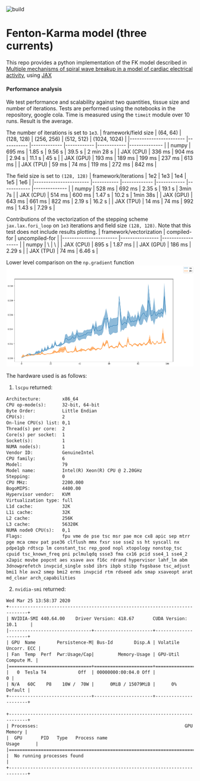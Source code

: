 ![build](https://github.com/epignatelli/fenton_karma_jax/workflows/build/badge.svg)

# Fenton-Karma model (three currents)


This repo provides a python implementation of the FK model described in [Multiple mechanisms of spiral wave breakup in a model of cardiac electrical activity](https://aip.scitation.org/doi/10.1063/1.1504242), using [JAX](https://github.com/google/jax)


#### Performance analysis

We test performance and scalability against two quantities, tissue size and number of iterations.
Tests are performed using the notebooks in the repository, google cola.
Time is measured using the `timeit` module over 10 runs. Result is the average.

The number of iterations is set to `1e3`.
|  framework/field size 	|  (64, 64) 	|  (128, 128) 	| (256, 256) 	| (512, 512) 	| (1024, 1024) 	|
|-----------------------	|-----------	|-------------	|------------	|------------	|--------------	|
| numpy                 	| 695 ms    	| 1.85 s     	| 9.56 s    	| 39.5 s    	| 2 min 28 s   	|
| JAX (CPU)             	| 336 ms    	| 904 ms      	| 2.94 s     	| 11.1 s     	| 45 s         	|
| JAX (GPU)             	| 193 ms    	| 189 ms      	| 199 ms     	| 237 ms     	| 613 ms       	|
| JAX (TPU)             	| 59 ms     	| 74 ms      	| 119 ms     	| 272 ms      	| 842 ms       	|


The field size is set to `(128, 128)`
|  framework/iterations 	| 1e2       	| 1e3         	| 1e4        	| 1e5        	| 1e6          	|
|-----------------------	|-----------	|-------------	|------------	|------------	|--------------	|
| numpy                 	| 528 ms    	| 692 ms      	| 2.35 s     	| 19.1 s     	| 3min 7s      	|
| JAX (CPU)             	| 514 ms    	| 600 ms      	| 1.47 s     	| 10.2 s     	| 1min 38s     	|
| JAX (GPU)             	| 643 ms    	| 661 ms      	| 822 ms     	| 2.19 s     	| 16.2 s       	|
| JAX (TPU)             	| 14 ms       	| 74 ms      	| 992 ms     	| 1.43 s     	| 7.29 s       	|


Contributions of the vectorization of the stepping scheme `jax.lax.fori_loop` on `1e3` iterations and field size `(128, 128)`. Note that this test does not include results plotting.
|  framework/vectorization 	| compiled-for  	| uncompiled-for   	| 
|-----------------------	|----------------	|------------------	|
| numpy                 	| \             	| \                	|
| JAX (CPU)             	| 895 s    	        | 1.87 ms           | 
| JAX (GPU)             	| 186 ms        	| 2.29 s           	|
| JAX (TPU)             	| 74 ms           	| 6.46 s            |


Lower level comparison on the `np.gradient` function
![test](results/gradient.jpeg)

The hardware used is as follows:



1. `lscpu` returned:
    
```
Architecture:        x86_64
CPU op-mode(s):      32-bit, 64-bit
Byte Order:          Little Endian
CPU(s):              2
On-line CPU(s) list: 0,1
Thread(s) per core:  2
Core(s) per socket:  1
Socket(s):           1
NUMA node(s):        1
Vendor ID:           GenuineIntel
CPU family:          6
Model:               79
Model name:          Intel(R) Xeon(R) CPU @ 2.20GHz
Stepping:            0
CPU MHz:             2200.000
BogoMIPS:            4400.00
Hypervisor vendor:   KVM
Virtualization type: full
L1d cache:           32K
L1i cache:           32K
L2 cache:            256K
L3 cache:            56320K
NUMA node0 CPU(s):   0,1
Flags:               fpu vme de pse tsc msr pae mce cx8 apic sep mtrr pge mca cmov pat pse36 clflush mmx fxsr sse sse2 ss ht syscall nx pdpe1gb rdtscp lm constant_tsc rep_good nopl xtopology nonstop_tsc cpuid tsc_known_freq pni pclmulqdq ssse3 fma cx16 pcid sse4_1 sse4_2 x2apic movbe popcnt aes xsave avx f16c rdrand hypervisor lahf_lm abm 3dnowprefetch invpcid_single ssbd ibrs ibpb stibp fsgsbase tsc_adjust bmi1 hle avx2 smep bmi2 erms invpcid rtm rdseed adx smap xsaveopt arat md_clear arch_capabilities
```

2. `nvidia-smi` returned:

```
Wed Mar 25 13:58:37 2020       
+-----------------------------------------------------------------------------+
| NVIDIA-SMI 440.64.00    Driver Version: 418.67       CUDA Version: 10.1     |
|-------------------------------+----------------------+----------------------+
| GPU  Name        Persistence-M| Bus-Id        Disp.A | Volatile Uncorr. ECC |
| Fan  Temp  Perf  Pwr:Usage/Cap|         Memory-Usage | GPU-Util  Compute M. |
|===============================+======================+======================|
|   0  Tesla T4            Off  | 00000000:00:04.0 Off |                    0 |
| N/A   60C    P8    10W /  70W |      0MiB / 15079MiB |      0%      Default |
+-------------------------------+----------------------+----------------------+
                                                                               
+-----------------------------------------------------------------------------+
| Processes:                                                       GPU Memory |
|  GPU       PID   Type   Process name                             Usage      |
|=============================================================================|
|  No running processes found                                                 |
+-----------------------------------------------------------------------------+
```
